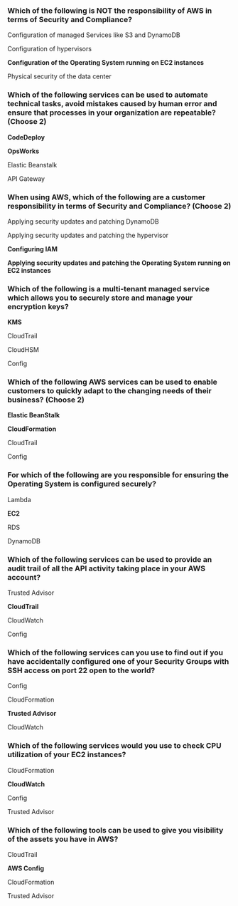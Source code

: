 ### Which of the following is NOT the responsibility of AWS in terms of Security and Compliance?



Configuration of managed Services like S3 and DynamoDB

Configuration of hypervisors

__Configuration of the Operating System running on EC2 instances__

Physical security of the data center



### Which of the following services can be used to automate technical tasks, avoid mistakes caused by human error and ensure that processes in your organization are repeatable? (Choose 2)



__CodeDeploy__

__OpsWorks__

Elastic Beanstalk

API Gateway



### When using AWS, which of the following are a customer responsibility in terms of Security and Compliance? (Choose 2)



Applying security updates and patching DynamoDB

Applying security updates and patching the hypervisor

__Configuring IAM__

__Applying security updates and patching the Operating System running on EC2 instances__



### Which of the following is a multi-tenant managed service which allows you to securely store and manage your encryption keys?



__KMS__

CloudTrail

CloudHSM

Config



### Which of the following AWS services can be used to enable customers to quickly adapt to the changing needs of their business? (Choose 2)



__Elastic BeanStalk__

__CloudFormation__

CloudTrail

Config



### For which of the following are you responsible for ensuring the Operating System is configured securely?



Lambda

__EC2__

RDS

DynamoDB



### Which of the following services can be used to provide an audit trail of all the API activity taking place in your AWS account?



Trusted Advisor

__CloudTrail__

CloudWatch

Config



### Which of the following services can you use to find out if you have accidentally configured one of your Security Groups with SSH access on port 22 open to the world?



Config

CloudFormation

__Trusted Advisor__

CloudWatch



### Which of the following services would you use to check CPU utilization of your EC2 instances?



CloudFormation

__CloudWatch__

Config

Trusted Advisor



### Which of the following tools can be used to give you visibility of the assets you have in AWS?



CloudTrail

__AWS Config__

CloudFormation

Trusted Advisor





